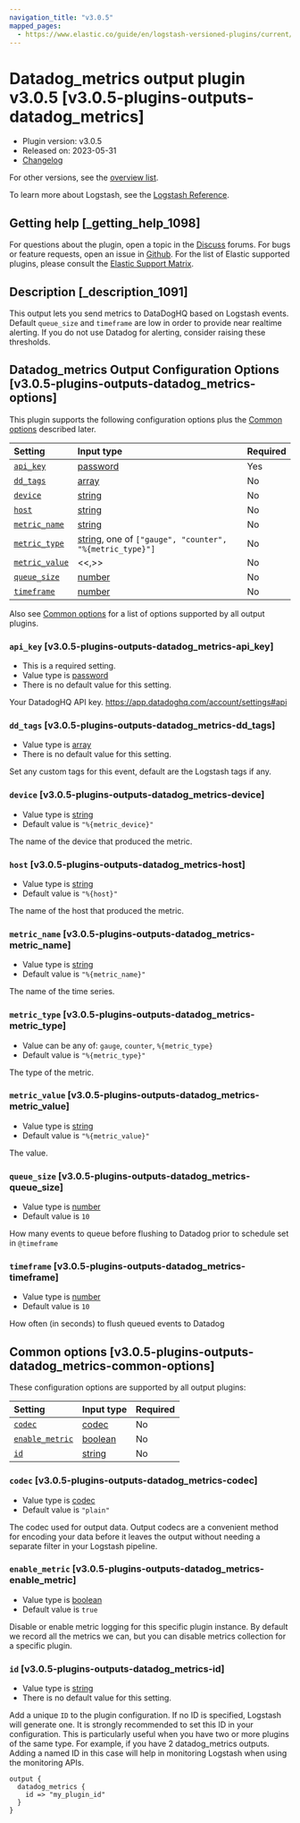 ```yaml
---
navigation_title: "v3.0.5"
mapped_pages:
  - https://www.elastic.co/guide/en/logstash-versioned-plugins/current/v3.0.5-plugins-outputs-datadog_metrics.html
---
```


# Datadog_metrics output plugin v3.0.5 [v3.0.5-plugins-outputs-datadog_metrics]

* Plugin version: v3.0.5
* Released on: 2023-05-31
* [Changelog](https://github.com/logstash-plugins/logstash-output-datadog_metrics/blob/v3.0.5/CHANGELOG.md)

For other versions, see the [overview list](output-datadog_metrics-index.md).

To learn more about Logstash, see the [Logstash Reference](https://www.elastic.co/guide/en/logstash/current/index.html).

## Getting help [_getting_help_1098]

For questions about the plugin, open a topic in the [Discuss](http://discuss.elastic.co) forums. For bugs or feature requests, open an issue in [Github](https://github.com/logstash-plugins/logstash-output-datadog_metrics). For the list of Elastic supported plugins, please consult the [Elastic Support Matrix](https://www.elastic.co/support/matrix#matrix_logstash_plugins).

## Description [_description_1091]

This output lets you send metrics to DataDogHQ based on Logstash events. Default `queue_size` and `timeframe` are low in order to provide near realtime alerting. If you do not use Datadog for alerting, consider raising these thresholds.

## Datadog_metrics Output Configuration Options [v3.0.5-plugins-outputs-datadog_metrics-options]

This plugin supports the following configuration options plus the [Common options](v3-0-5-plugins-outputs-datadog_metrics.md#v3.0.5-plugins-outputs-datadog_metrics-common-options) described later.

| Setting | Input type | Required |
| :- | :- | :- |
| [`api_key`](v3-0-5-plugins-outputs-datadog_metrics.md#v3.0.5-plugins-outputs-datadog_metrics-api_key) | [password](/lsr/value-types.md#password) | Yes |
| [`dd_tags`](v3-0-5-plugins-outputs-datadog_metrics.md#v3.0.5-plugins-outputs-datadog_metrics-dd_tags) | [array](/lsr/value-types.md#array) | No |
| [`device`](v3-0-5-plugins-outputs-datadog_metrics.md#v3.0.5-plugins-outputs-datadog_metrics-device) | [string](/lsr/value-types.md#string) | No |
| [`host`](v3-0-5-plugins-outputs-datadog_metrics.md#v3.0.5-plugins-outputs-datadog_metrics-host) | [string](/lsr/value-types.md#string) | No |
| [`metric_name`](v3-0-5-plugins-outputs-datadog_metrics.md#v3.0.5-plugins-outputs-datadog_metrics-metric_name) | [string](/lsr/value-types.md#string) | No |
| [`metric_type`](v3-0-5-plugins-outputs-datadog_metrics.md#v3.0.5-plugins-outputs-datadog_metrics-metric_type) | [string](/lsr/value-types.md#string), one of `["gauge", "counter", "%{metric_type}"]` | No |
| [`metric_value`](v3-0-5-plugins-outputs-datadog_metrics.md#v3.0.5-plugins-outputs-datadog_metrics-metric_value) | <<,>> | No |
| [`queue_size`](v3-0-5-plugins-outputs-datadog_metrics.md#v3.0.5-plugins-outputs-datadog_metrics-queue_size) | [number](/lsr/value-types.md#number) | No |
| [`timeframe`](v3-0-5-plugins-outputs-datadog_metrics.md#v3.0.5-plugins-outputs-datadog_metrics-timeframe) | [number](/lsr/value-types.md#number) | No |

Also see [Common options](v3-0-5-plugins-outputs-datadog_metrics.md#v3.0.5-plugins-outputs-datadog_metrics-common-options) for a list of options supported by all output plugins.

### `api_key` [v3.0.5-plugins-outputs-datadog_metrics-api_key]

* This is a required setting.
* Value type is [password](/lsr/value-types.md#password)
* There is no default value for this setting.

Your DatadogHQ API key. <https://app.datadoghq.com/account/settings#api>

### `dd_tags` [v3.0.5-plugins-outputs-datadog_metrics-dd_tags]

* Value type is [array](/lsr/value-types.md#array)
* There is no default value for this setting.

Set any custom tags for this event, default are the Logstash tags if any.

### `device` [v3.0.5-plugins-outputs-datadog_metrics-device]

* Value type is [string](/lsr/value-types.md#string)
* Default value is `"%{metric_device}"`

The name of the device that produced the metric.

### `host` [v3.0.5-plugins-outputs-datadog_metrics-host]

* Value type is [string](/lsr/value-types.md#string)
* Default value is `"%{host}"`

The name of the host that produced the metric.

### `metric_name` [v3.0.5-plugins-outputs-datadog_metrics-metric_name]

* Value type is [string](/lsr/value-types.md#string)
* Default value is `"%{metric_name}"`

The name of the time series.

### `metric_type` [v3.0.5-plugins-outputs-datadog_metrics-metric_type]

* Value can be any of: `gauge`, `counter`, `%{metric_type}`
* Default value is `"%{metric_type}"`

The type of the metric.

### `metric_value` [v3.0.5-plugins-outputs-datadog_metrics-metric_value]

* Value type is [string](/lsr/value-types.md#string)
* Default value is `"%{metric_value}"`

The value.

### `queue_size` [v3.0.5-plugins-outputs-datadog_metrics-queue_size]

* Value type is [number](/lsr/value-types.md#number)
* Default value is `10`

How many events to queue before flushing to Datadog prior to schedule set in `@timeframe`

### `timeframe` [v3.0.5-plugins-outputs-datadog_metrics-timeframe]

* Value type is [number](/lsr/value-types.md#number)
* Default value is `10`

How often (in seconds) to flush queued events to Datadog

## Common options [v3.0.5-plugins-outputs-datadog_metrics-common-options]

These configuration options are supported by all output plugins:

| Setting | Input type | Required |
| :- | :- | :- |
| [`codec`](v3-0-5-plugins-outputs-datadog_metrics.md#v3.0.5-plugins-outputs-datadog_metrics-codec) | [codec](/lsr/value-types.md#codec) | No |
| [`enable_metric`](v3-0-5-plugins-outputs-datadog_metrics.md#v3.0.5-plugins-outputs-datadog_metrics-enable_metric) | [boolean](/lsr/value-types.md#boolean) | No |
| [`id`](v3-0-5-plugins-outputs-datadog_metrics.md#v3.0.5-plugins-outputs-datadog_metrics-id) | [string](/lsr/value-types.md#string) | No |

### `codec` [v3.0.5-plugins-outputs-datadog_metrics-codec]

* Value type is [codec](/lsr/value-types.md#codec)
* Default value is `"plain"`

The codec used for output data. Output codecs are a convenient method for encoding your data before it leaves the output without needing a separate filter in your Logstash pipeline.

### `enable_metric` [v3.0.5-plugins-outputs-datadog_metrics-enable_metric]

* Value type is [boolean](/lsr/value-types.md#boolean)
* Default value is `true`

Disable or enable metric logging for this specific plugin instance. By default we record all the metrics we can, but you can disable metrics collection for a specific plugin.

### `id` [v3.0.5-plugins-outputs-datadog_metrics-id]

* Value type is [string](/lsr/value-types.md#string)
* There is no default value for this setting.

Add a unique `ID` to the plugin configuration. If no ID is specified, Logstash will generate one. It is strongly recommended to set this ID in your configuration. This is particularly useful when you have two or more plugins of the same type. For example, if you have 2 datadog\_metrics outputs. Adding a named ID in this case will help in monitoring Logstash when using the monitoring APIs.

```
output {
  datadog_metrics {
    id => "my_plugin_id"
  }
}
```
